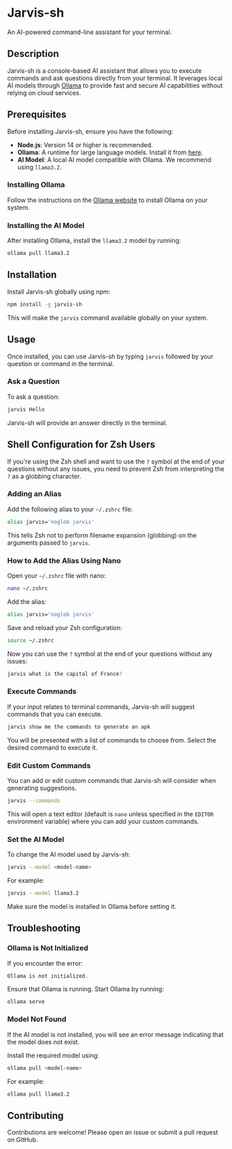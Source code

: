 # Jarvis-sh

An AI-powered command-line assistant for your terminal.

## Description

Jarvis-sh is a console-based AI assistant that allows you to execute commands and ask questions directly from your terminal. It leverages local AI models through [Ollama](https://ollama.ai/) to provide fast and secure AI capabilities without relying on cloud services.

## Prerequisites

Before installing Jarvis-sh, ensure you have the following:

- **Node.js**: Version 14 or higher is recommended.
- **Ollama**: A runtime for large language models. Install it from [here](https://ollama.ai/).
- **AI Model**: A local AI model compatible with Ollama. We recommend using `llama3.2`.

### Installing Ollama

Follow the instructions on the [Ollama website](https://ollama.ai/) to install Ollama on your system.

### Installing the AI Model

After installing Ollama, install the `llama3.2` model by running:

```bash
ollama pull llama3.2
```

## Installation

Install Jarvis-sh globally using npm:

```bash
npm install -g jarvis-sh
```

This will make the `jarvis` command available globally on your system.

## Usage

Once installed, you can use Jarvis-sh by typing `jarvis` followed by your question or command in the terminal.

### Ask a Question

To ask a question:

```bash
jarvis Hello
```

Jarvis-sh will provide an answer directly in the terminal.

## Shell Configuration for Zsh Users

If you're using the Zsh shell and want to use the `?` symbol at the end of your questions without any issues, you need to prevent Zsh from interpreting the `?` as a globbing character.

### Adding an Alias

Add the following alias to your `~/.zshrc` file:

```bash
alias jarvis='noglob jarvis'
```

This tells Zsh not to perform filename expansion (globbing) on the arguments passed to `jarvis`.

### How to Add the Alias Using Nano

Open your `~/.zshrc` file with nano:

```bash
nano ~/.zshrc
```

Add the alias:

```bash
alias jarvis='noglob jarvis'
```

Save and reload your Zsh configuration:

```bash
source ~/.zshrc
```

Now you can use the `?` symbol at the end of your questions without any issues:

```bash
jarvis what is the capital of France?
```

### Execute Commands

If your input relates to terminal commands, Jarvis-sh will suggest commands that you can execute.

```bash
jarvis show me the commands to generate an apk
```

You will be presented with a list of commands to choose from. Select the desired command to execute it.

### Edit Custom Commands

You can add or edit custom commands that Jarvis-sh will consider when generating suggestions.

```bash
jarvis --commands
```

This will open a text editor (default is `nano` unless specified in the `EDITOR` environment variable) where you can add your custom commands.

### Set the AI Model

To change the AI model used by Jarvis-sh:

```bash
jarvis --model <model-name>
```

For example:

```bash
jarvis --model llama3.2
```

Make sure the model is installed in Ollama before setting it.

## Troubleshooting

### Ollama is Not Initialized

If you encounter the error:

```
Ollama is not initialized.
```

Ensure that Ollama is running. Start Ollama by running:

```bash
ollama serve
```

### Model Not Found

If the AI model is not installed, you will see an error message indicating that the model does not exist.

Install the required model using:

```bash
ollama pull <model-name>
```

For example:

```bash
ollama pull llama3.2
```

## Contributing

Contributions are welcome! Please open an issue or submit a pull request on GitHub.
